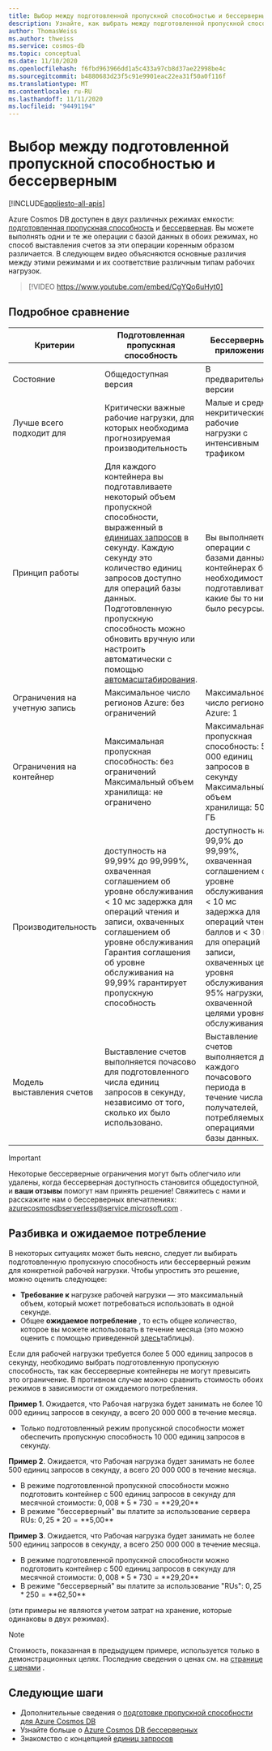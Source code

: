 ```yaml
---
title: Выбор между подготовленной пропускной способностью и бессерверным Azure Cosmos DB
description: Узнайте, как выбрать между подготовленной пропускной способностью и бессерверной рабочей нагрузкой.
author: ThomasWeiss
ms.author: thweiss
ms.service: cosmos-db
ms.topic: conceptual
ms.date: 11/10/2020
ms.openlocfilehash: f6fbd963966dd1a5c433a97cb8d37ae22998be4c
ms.sourcegitcommit: b4880683d23f5c91e9901eac22ea31f50a0f116f
ms.translationtype: MT
ms.contentlocale: ru-RU
ms.lasthandoff: 11/11/2020
ms.locfileid: "94491194"
---
```

# <a name="how-to-choose-between-provisioned-throughput-and-serverless"></a>Выбор между подготовленной пропускной способностью и бессерверным
[!INCLUDE[appliesto-all-apis](includes/appliesto-all-apis.md)]

Azure Cosmos DB доступен в двух различных режимах емкости: [подготовленная пропускная способность](set-throughput.md) и [бессерверная](serverless.md). Вы можете выполнять одни и те же операции с базой данных в обоих режимах, но способ выставления счетов за эти операции коренным образом различается. В следующем видео объясняются основные различия между этими режимами и их соответствие различным типам рабочих нагрузок.

> [!VIDEO https://www.youtube.com/embed/CgYQo6uHyt0]

## <a name="detailed-comparison"></a>Подробное сравнение

| Критерии | Подготовленная пропускная способность | Бессерверные приложения |
| --- | --- | --- |
| Состояние | Общедоступная версия | В предварительной версии |
| Лучше всего подходит для | Критически важные рабочие нагрузки, для которых необходима прогнозируемая производительность | Малые и средние некритические рабочие нагрузки с интенсивным трафиком |
| Принцип работы | Для каждого контейнера вы подготавливаете некоторый объем пропускной способности, выраженный в [единицах запросов](request-units.md) в секунду. Каждую секунду это количество единиц запросов доступно для операций базы данных. Подготовленную пропускную способность можно обновить вручную или настроить автоматически с помощью [автомасштабирования](provision-throughput-autoscale.md). | Вы выполняете операции с базами данных в контейнерах без необходимости подготавливать какие бы то ни было ресурсы. |
| Ограничения на учетную запись | Максимальное число регионов Azure: без ограничений | Максимальное число регионов Azure: 1 |
| Ограничения на контейнер | Максимальная пропускная способность: без ограничений<br>Максимальный объем хранилища: не ограничено | Максимальная пропускная способность: 5 000 единиц запросов в секунду<br>Максимальный объем хранилища: 50 ГБ |
| Производительность | доступность на 99,99% до 99,999%, охваченная соглашением об уровне обслуживания<br>< 10 мс задержка для операций чтения и записи, охваченных соглашением об уровне обслуживания<br>Гарантия соглашения об уровне обслуживания на 99,99% гарантирует пропускную способность | доступность на 99,9% до 99,99%, охваченная соглашением об уровне обслуживания<br>< 10 мс задержка для операций чтения баллов и < 30 мс для операций записи, охваченных цели уровня обслуживания<br>95% нагрузки, охваченной целями уровня обслуживания |
| Модель выставления счетов | Выставление счетов выполняется почасово для подготовленного числа единиц запросов в секунду, независимо от того, сколько их было использовано. | Выставление счетов выполняется для каждого почасового периода в течение числа получателей, потребляемых операциями базы данных. |

> [!IMPORTANT]
> Некоторые бессерверные ограничения могут быть облегчило или удалены, когда бессерверная доступность становится общедоступной, и **ваши отзывы** помогут нам принять решение! Свяжитесь с нами и расскажите нам о бессерверных впечатлениях: [azurecosmosdbserverless@service.microsoft.com](mailto:azurecosmosdbserverless@service.microsoft.com) .

## <a name="burstability-and-expected-consumption"></a>Разбивка и ожидаемое потребление

В некоторых ситуациях может быть неясно, следует ли выбирать подготовленную пропускную способность или бессерверный режим для конкретной рабочей нагрузки. Чтобы упростить это решение, можно оценить следующее:

- **Требование к** нагрузке рабочей нагрузки — это максимальный объем, который может потребоваться использовать в одной секунде.
- Общее **ожидаемое потребление** , то есть общее количество, которое вы можете использовать в течение месяца (это можно оценить с помощью приведенной [здесь](plan-manage-costs.md#estimating-serverless-costs)таблицы).

Если для рабочей нагрузки требуется более 5 000 единиц запросов в секунду, необходимо выбрать подготовленную пропускную способность, так как бессерверные контейнеры не могут превысить это ограничение. В противном случае можно сравнить стоимость обоих режимов в зависимости от ожидаемого потребления.

**Пример 1**. Ожидается, что Рабочая нагрузка будет занимать не более 10 000 единиц запросов в секунду, а всего 20 000 000 в течение месяца.

- Только подготовленный режим пропускной способности может обеспечить пропускную способность 10 000 единиц запросов в секунду.

**Пример 2**. Ожидается, что Рабочая нагрузка будет занимать не более 500 единиц запросов в секунду, а всего 20 000 000 в течение месяца.

- В режиме подготовленной пропускной способности можно подготовить контейнер с 500 единиц запросов в секунду для месячной стоимости: $0,008 * 5 * 730 = **$29,20**
- В режиме "бессерверный" вы платите за использование сервера RUs: $0,25 * 20 = **$5,00**

**Пример 3**. Ожидается, что Рабочая нагрузка будет занимать не более 500 единиц запросов в секунду, а всего 250 000 000 в течение месяца.

- В режиме подготовленной пропускной способности можно подготовить контейнер с 500 единиц запросов в секунду для месячной стоимости: $0,008 * 5 * 730 = **$29,20**
- В режиме "бессерверный" вы платите за использование "RUs": $0,25 * 250 = **$62,50**

(эти примеры не являются учетом затрат на хранение, которые одинаковы в двух режимах).

> [!NOTE]
> Стоимость, показанная в предыдущем примере, используется только в демонстрационных целях. Последние сведения о ценах см. на [странице с ценами](https://azure.microsoft.com/pricing/details/cosmos-db/) .

## <a name="next-steps"></a>Следующие шаги

- Дополнительные сведения о [подготовке пропускной способности для Azure Cosmos DB](set-throughput.md)
- Узнайте больше о [Azure Cosmos DB бессерверных](serverless.md)
- Знакомство с концепцией [единиц запросов](request-units.md)

